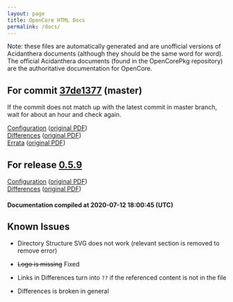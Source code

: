 ```yaml
---
layout: page
title: OpenCore HTML Docs
permalink: /docs/
---
```

Note: these files are automatically generated and are unofficial versions of Acidanthera documents (although they should be the same word for word). The official Acidanthera documents (found in the OpenCorePkg repository) are the authoritative documentation for OpenCore.

## For commit [37de1377](https://github.com/acidanthera/OpenCorePkg/tree/37de13770619c290c2cb482a8340aeff4002b0d6) (master)

If the commit does not match up with the latest commit in master branch, wait for about an hour and check again.

[Configuration](latest/Configuration.html) ([original PDF](https://github.com/acidanthera/OpenCorePkg/blob/37de13770619c290c2cb482a8340aeff4002b0d6/Docs/Configuration.pdf))
<br>
[Differences](latest/Differences.html) ([original PDF](https://github.com/acidanthera/OpenCorePkg/blob/37de13770619c290c2cb482a8340aeff4002b0d6/Docs/Differences/Differences.pdf))
<br>
[Errata](latest/Errata.html) ([original PDF](https://github.com/acidanthera/OpenCorePkg/blob/37de13770619c290c2cb482a8340aeff4002b0d6/Docs/Errata/Errata.pdf))

## For release [0.5.9](https://github.com/acidanthera/OpenCorePkg/tree/0.5.9)

[Configuration](release/Configuration.html) ([original PDF](https://github.com/acidanthera/OpenCorePkg/blob/0.5.9/Docs/Configuration.pdf))
<br>
[Differences](release/Differences.html) ([original PDF](https://github.com/acidanthera/OpenCorePkg/blob/0.5.9/Docs/Differences/Differences.pdf))

#### Documentation compiled at 2020-07-12 18:00:45 (UTC)

## Known Issues

* Directory Structure SVG does not work (relevant section is removed to remove error)

* ~~Logo is missing~~ Fixed

* Links in Differences turn into `??` if the referenced content is not in the file

* Differences is broken in general
